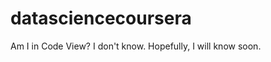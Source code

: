 datasciencecoursera
===================
Am I in Code View? I don't know. Hopefully, I will know soon.
